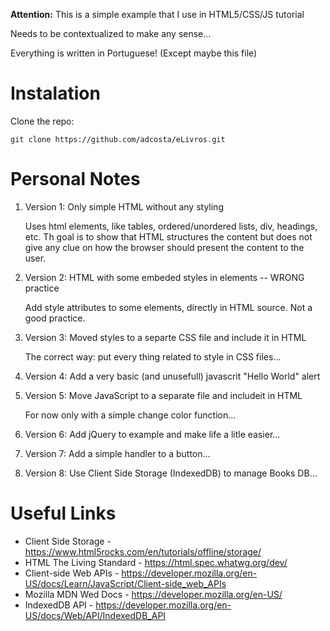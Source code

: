
**Attention:** This is a simple example that I use in HTML5/CSS/JS tutorial

Needs to be contextualized to make any sense... 

Everything is written in Portuguese! (Except maybe this file)

Instalation
===========

Clone the repo:

    git clone https://github.com/adcosta/eLivros.git 


Personal Notes
==============

  1. Version 1: Only simple HTML without any styling 

     Uses html elements, like tables, ordered/unordered lists, div, headings,
     etc. Th goal is to show that HTML structures the content but does not give
     any clue on how the browser should present the content to the user. 

  2. Version 2: HTML with some embeded styles in elements -- WRONG practice

     Add style attributes to some elements, directly in HTML source. Not a good
     practice.

  3. Version 3: Moved styles to a separte CSS file and include it in HTML

     The correct way: put every thing related to style in CSS files...
 
  4. Version 4: Add a very basic (and unusefull) javascrit "Hello World" alert

  5. Version 5: Move JavaScript to a separate file and includeit in HTML

     For now only with a simple change color function...

  6. Version 6: Add jQuery to example and make life a litle easier...

  7. Version 7: Add a simple handler to a button...

  8. Version 8: Use Client Side Storage (IndexedDB) to manage Books DB...


Useful Links
=============

   * Client Side Storage - https://www.html5rocks.com/en/tutorials/offline/storage/
   * HTML The Living Standard - https://html.spec.whatwg.org/dev/
   * Client-side Web APIs - https://developer.mozilla.org/en-US/docs/Learn/JavaScript/Client-side_web_APIs
   * Mozilla MDN Wed Docs - https://developer.mozilla.org/en-US/
   * IndexedDB API - https://developer.mozilla.org/en-US/docs/Web/API/IndexedDB_API





